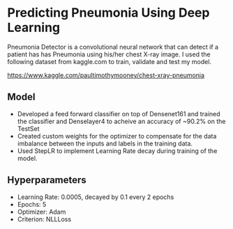 # Predicting Pneumonia Using Deep Learning


Pneumonia Detector is a convolutional neural network that can detect if a patient has has Pneumonia using his/her chest X-ray image. I used the following dataset from kaggle.com to train, validate and test my model. 

https://www.kaggle.com/paultimothymooney/chest-xray-pneumonia

## Model 
* Developed a feed forward classifier on top of Densenet161 and trained the classifier and Denselayer4 to acheive an accuracy of ~90.2% on   the TestSet
* Created custom weights for the optimizer to compensate for the data imbalance between the inputs and labels in the training data. 
* Used StepLR to implement Learning Rate decay during training of the model. 

## Hyperparameters
* Learning Rate: 0.0005, decayed by 0.1 every 2 epochs 
* Epochs: 5 
* Optimizer: Adam 
* Criterion: NLLLoss
